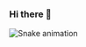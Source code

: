 ### Hi there 👋

![Snake animation](https://github.com/yuimatcha/yuimatcha/blob/output/github-contribution-grid-snake.svg)
